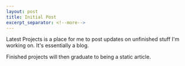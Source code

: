 ```yaml
---
layout: post
title: Initial Post
excerpt_separator: <!--more-->
---
```


Latest Projects is a place for me to post updates on unfinished stuff I'm working on. It's essentially a blog.

Finished projects will then graduate to being a static article.
<!--more-->